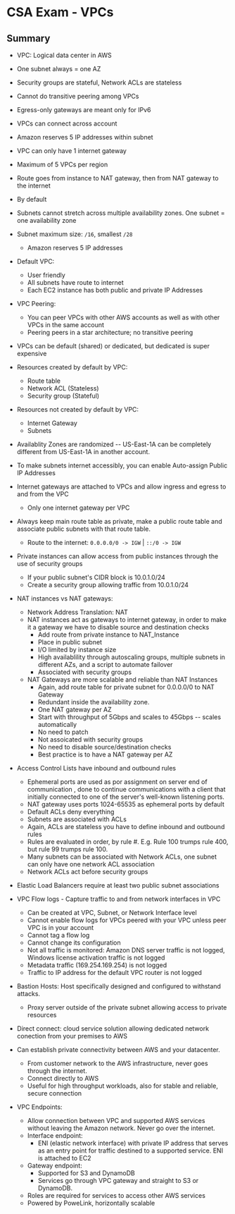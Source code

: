 # CSA Exam - VPCs

## Summary
- VPC: Logical data center in AWS
- One subnet always = one AZ
- Security groups are stateful, Network ACLs are stateless
- Cannot do transitive peering among VPCs
- Egress-only gateways are meant only for IPv6
- VPCs can connect across account
- Amazon reserves 5 IP addresses within subnet
- VPC can only have 1 internet gateway
- Maximum of 5 VPCs per region
- Route goes from instance to NAT gateway, then from NAT gateway to the internet
- By default 

- Subnets cannot stretch across multiple availability zones. One subnet = one availability zone
- Subnet maximum size: `/16`, smallest `/28`
  - Amazon reserves 5 IP addresses 
- Default VPC: 
  - User friendly
  - All subnets have route to internet
  - Each EC2 instance has both public and private IP Addresses
- VPC Peering:
  - You can peer VPCs with other AWS accounts as well as with other VPCs in the same account
  - Peering peers in a star architecture; no transitive peering
- VPCs can be default (shared) or dedicated, but dedicated is super expensive
- Resources created by default by VPC:
  - Route table
  - Network ACL (Stateless)
  - Security group (Stateful)
- Resources not created by default by VPC:
  - Internet Gateway
  - Subnets
- Availablity Zones are randomized -- US-East-1A can be completely different from US-East-1A in another account.
- To make subnets internet accessibly, you can enable Auto-assign Public IP Addresses
- Internet gateways are attached to VPCs and allow ingress and egress to and from the VPC
   - Only one internet gateway per VPC
- Always keep main route table as private, make a public route table and associate public subnets with that route table.
   - Route to the internet: `0.0.0.0/0 -> IGW` | `::/0 -> IGW`
- Private instances can allow access from public instances through the use of security groups
   - If your public subnet's CIDR block is 10.0.1.0/24
   - Create a security group allowing traffic from 10.0.1.0/24
- NAT instances vs NAT gateways:
  - Network Address Translation: NAT
  - NAT instances act as gateways to internet gateway, in order to make it a gateway we have to disable source and destination checks
    - Add route from private instance to NAT_Instance
    - Place in public subnet 
    - I/O limited by instance size
    - High availablility through autoscaling groups, multiple subnets in different AZs, and a script to automate failover
    - Associated with security groups
  - NAT Gateways are more scalable and reliable than NAT Instances
    - Again, add route table for private subnet for 0.0.0.0/0 to NAT Gateway
    - Redundant inside the availability zone. 
    - One NAT gateway per AZ
    - Start with throughput of 5Gbps and scales to 45Gbps -- scales automatically
    - No need to patch
    - Not assoicated with security groups
    - No need to disable source/destination checks
    - Best practice is to have a NAT gateway per AZ
- Access Control Lists have inbound and outbound rules
  - Ephemeral ports are used as por assignment on server end of communication , done to continue communications with a client that initially connected to one of the server's well-known listening ports.
  - NAT gateway uses ports 1024-65535 as ephemeral ports by default
  - Default ACLs deny everything
  - Subnets are associated with ACLs
  - Again, ACLs are stateless you have to define inbound and outbound rules
  - Rules are evaluated in order, by rule #. E.g. Rule 100 trumps rule 400, but rule 99 trumps rule 100.
  - Many subnets can be associated with Network ACLs, one subnet can only have one network ACL association
  - Network ACLs act before security groups
- Elastic Load Balancers require at least two public subnet associations
- VPC Flow logs - Capture traffic to and from network interfaces in VPC 
  - Can be created at VPC, Subnet, or Network Interface level
  - Cannot enable flow logs for VPCs peered with your VPC unless peer VPC is in your account
  - Cannot tag a flow log
  - Cannot change its configuration
  - Not all traffic is monitored: Amazon DNS server traffic is not logged, Windows license activation traffic is not logged
  - Metadata traffic (169.254.169.254) is not logged
  - Traffic to IP address for the default VPC router is not logged
- Bastion Hosts: Host specifically designed and configured to withstand attacks.
  - Proxy server outside of the private subnet allowing access to private resources
- Direct connect: cloud service solution allowing dedicated network conection from your premises to AWS
- Can establish private connectivity between AWS and your datacenter.
  - From customer network to the AWS infrastructure, never goes through the internet. 
  - Connect directly to AWS
  - Useful for high throughput workloads, also for stable and reliable, secure connection
- VPC Endpoints:
  - Allow connection between VPC and supported AWS services without leaving the Amazon network. Never go over the internet. 
  - Interface endpoint:
    - ENI (elastic network interface) with private IP address that serves as an entry point for traffic destined to a supported service. ENI is attached to EC2
  - Gateway endpoint:
    - Supported for S3 and DynamoDB
    - Services go through VPC gateway and straight to S3 or DynamoDB.
  - Roles are required for services to access other AWS services
  - Powered by PoweLink, horizontally scalable
